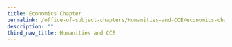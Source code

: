 ```yaml
---
title: Economics Chapter
permalink: /office-of-subject-chapters/Humanities-and-CCE/economics-chapter/
description: ""
third_nav_title: Humanities and CCE
---
```

